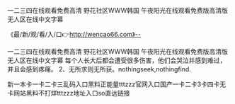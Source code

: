 一二三四在线观看免费高清
野花社区WWW韩国
午夜阳光在线观看免费版高清版
无人区在线中文字幕


《最/新/观/看/入/口👉http://wencao66.com》--

一二三四在线观看免费高清
野花社区WWW韩国
午夜阳光在线观看免费版高清版
无人区在线中文字幕
每个人长大后都会遭受很多伤害，他们会哭泣并感到难过，并且会感到疼痛。
	2、无所求则无所获。nothingseek,nothingfind.





新一本卡一卡二卡三乱码入口黑料正能量tttzzz官网入口国产一卡二卡3卡四卡无卡网站黑料不打烊tttzzz地址入口so直达链接
